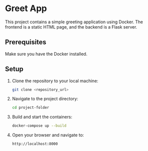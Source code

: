# Greet App

This project contains a simple greeting application using Docker. The frontend is a static HTML page, and the backend is a Flask server.

## Prerequisites

Make sure you have the Docker installed.

## Setup

1. Clone the repository to your local machine:

    ```sh
    git clone <repository_url>
    ```

2. Navigate to the project directory:

    ```sh
    cd project-folder
    ```

3. Build and start the containers:

    ```sh
    docker-compose up --build
    ```

4. Open your browser and navigate to:

    ```sh
    http://localhost:8000
    ```

